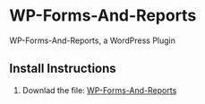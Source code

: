 # WP-Forms-And-Reports
WP-Forms-And-Reports, a WordPress Plugin

## Install Instructions
1. Downlad the file: [WP-Forms-And-Reports](https://github.com/InfiniteNoetikon/WP-Forms-And-Reports/blob/master/wp-forms-and-reports.zip?raw=true)
